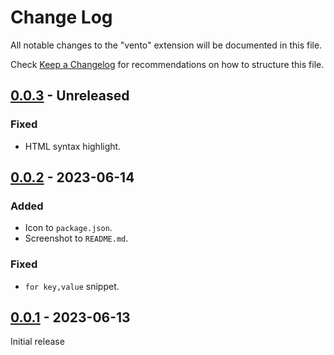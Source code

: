 # Change Log
All notable changes to the "vento" extension will be documented in this file.

Check [Keep a Changelog](http://keepachangelog.com/) for recommendations on how
to structure this file.

## [0.0.3] - Unreleased
### Fixed
- HTML syntax highlight.

## [0.0.2] - 2023-06-14
### Added
- Icon to `package.json`.
- Screenshot to `README.md`.

### Fixed
- `for key,value` snippet.

## [0.0.1] - 2023-06-13
Initial release

[0.0.3]: https://github.com/oscarotero/vscode-vento/compare/v0.0.2...HEAD
[0.0.2]: https://github.com/oscarotero/vscode-vento/compare/v0.0.1...v0.0.2
[0.0.1]: https://github.com/oscarotero/vscode-vento/releases/tag/v0.0.1
